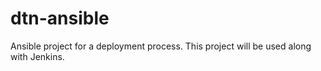 # dtn-ansible

Ansible project for a deployment process. This project will be used along with Jenkins.
